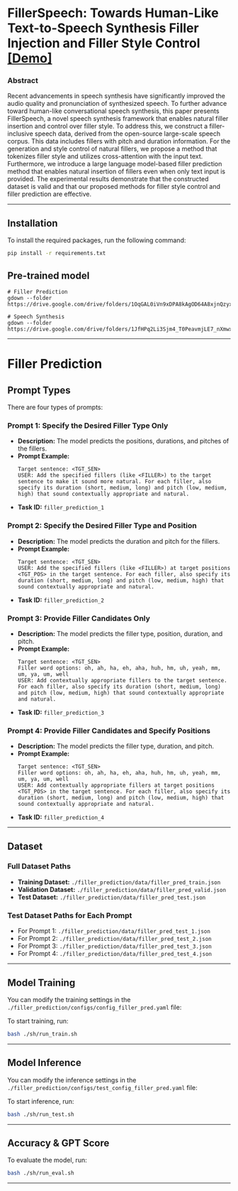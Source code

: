 # FillerSpeech: Towards Human-Like Text-to-Speech Synthesis Filler Injection and Filler Style Control [[Demo]](https://fillerspeech.github.io/main/)
### Abstract
Recent advancements in speech synthesis have significantly improved the audio quality and pronunciation of synthesized speech. To further advance toward human-like conversational speech synthesis, this paper presents FillerSpeech, a novel speech synthesis framework that enables natural filler insertion and control over filler style. To address this, we construct a filler-inclusive speech data, derived from the open-source large-scale speech corpus. This data includes fillers with pitch and duration information. For the generation and style control of natural fillers, we propose a method that tokenizes filler style and utilizes cross-attention with the input text. Furthermore, we introduce a large language model-based filler prediction method that enables natural insertion of fillers even when only text input is provided. The experimental results demonstrate that the constructed dataset is valid and that our proposed methods for filler style control and filler prediction are effective.


---
## Installation

To install the required packages, run the following command:
```bash
pip install -r requirements.txt
```

## Pre-trained model
~~~
# Filler Prediction
gdown --folder https://drive.google.com/drive/folders/1OqGAL0iVn9xDPA8kAgOD64A8xjnQzyxs

# Speech Synthesis
gdown --folder https://drive.google.com/drive/folders/1JfHPq2Li3Sjm4_T0PeavmjLE7_nXmwxB
~~~
---

# Filler Prediction
## Prompt Types
There are four types of prompts:

### Prompt 1: Specify the Desired Filler Type Only
- **Description:** The model predicts the positions, durations, and pitches of the fillers.
- **Prompt Example:**
  ```
  Target sentence: <TGT_SEN>
  USER: Add the specified fillers (like <FILLER>) to the target sentence to make it sound more natural. For each filler, also specify its duration (short, medium, long) and pitch (low, medium, high) that sound contextually appropriate and natural.
  ```
- **Task ID:** `filler_prediction_1`

### Prompt 2: Specify the Desired Filler Type and Position
- **Description:** The model predicts the duration and pitch for the fillers.
- **Prompt Example:**
  ```
  Target sentence: <TGT_SEN>
  USER: Add the specified fillers (like <FILLER>) at target positions <TGT_POS> in the target sentence. For each filler, also specify its duration (short, medium, long) and pitch (low, medium, high) that sound contextually appropriate and natural.
  ```
- **Task ID:** `filler_prediction_2`

### Prompt 3: Provide Filler Candidates Only
- **Description:** The model predicts the filler type, position, duration, and pitch.
- **Prompt Example:**
  ```
  Target sentence: <TGT_SEN>
  Filler word options: oh, ah, ha, eh, aha, huh, hm, uh, yeah, mm, um, ya, um, well
  USER: Add contextually appropriate fillers to the target sentence. For each filler, also specify its duration (short, medium, long) and pitch (low, medium, high) that sound contextually appropriate and natural.
  ```
- **Task ID:** `filler_prediction_3`

### Prompt 4: Provide Filler Candidates and Specify Positions
- **Description:** The model predicts the filler type, duration, and pitch.
- **Prompt Example:**
  ```
  Target sentence: <TGT_SEN>
  Filler word options: oh, ah, ha, eh, aha, huh, hm, uh, yeah, mm, um, ya, um, well
  USER: Add contextually appropriate fillers at target positions <TGT_POS> in the target sentence. For each filler, also specify its duration (short, medium, long) and pitch (low, medium, high) that sound contextually appropriate and natural.
  ```
- **Task ID:** `filler_prediction_4`

---

## Dataset

### Full Dataset Paths
- **Training Dataset:** `./filler_prediction/data/filler_pred_train.json`
- **Validation Dataset:** `./filler_prediction/data/filler_pred_valid.json`
- **Test Dataset:** `./filler_prediction/data/filler_pred_test.json`

### Test Dataset Paths for Each Prompt
- For Prompt 1: `./filler_prediction/data/filler_pred_test_1.json`
- For Prompt 2: `./filler_prediction/data/filler_pred_test_2.json`
- For Prompt 3: `./filler_prediction/data/filler_pred_test_3.json`
- For Prompt 4: `./filler_prediction/data/filler_pred_test_4.json`

---

## Model Training

You can modify the training settings in the `./filler_prediction/configs/config_filler_pred.yaml` file:

To start training, run:
```bash
bash ./sh/run_train.sh
```

---

## Model Inference

You can modify the inference settings in the `./filler_prediction/configs/test_config_filler_pred.yaml` file:


To start inference, run:
```bash
bash ./sh/run_test.sh
```
---

## Accuracy & GPT Score

To evaluate the model, run:
```bash
bash ./sh/run_eval.sh
```

---




